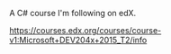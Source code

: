A C# course I'm following on edX.

https://courses.edx.org/courses/course-v1:Microsoft+DEV204x+2015_T2/info
